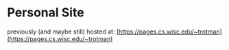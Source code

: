 # Personal Site

previously (and maybe still) hosted at: [https://pages.cs.wisc.edu/~trotman](https://pages.cs.wisc.edu/~trotman)